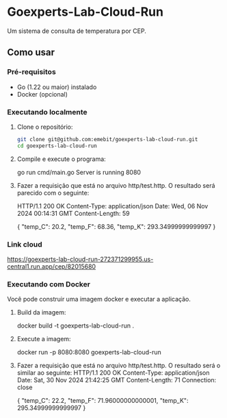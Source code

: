 # Goexperts-Lab-Cloud-Run

Um sistema de consulta de temperatura por CEP.

## Como usar

### Pré-requisitos

- Go (1.22 ou maior) instalado
- Docker (opcional)

### Executando localmente

1. Clone o repositório:

    ```bash
    git clone git@github.com:emebit/goexperts-lab-cloud-run.git
    cd goexperts-lab-cloud-run

2. Compile e execute o programa:

    go run cmd/main.go 
    Server is running 8080 

3. Fazer a requisição que está no arquivo http/test.http. O resultado será parecido com o seguinte:
   
    HTTP/1.1 200 OK 
    Content-Type: application/json 
    Date: Wed, 06 Nov 2024 00:14:31 GMT 
    Content-Length: 59 

    {
    "temp_C": 20.2,
    "temp_F": 68.36,
    "temp_K": 293.34999999999997
    } 

### Link cloud

https://goexperts-lab-cloud-run-272371299955.us-central1.run.app/cep/82015680

### Executando com Docker

Você pode construir uma imagem docker e executar a aplicação.

1. Build da imagem:

    docker build -t goexperts-lab-cloud-run .

2. Execute a imagem:

    docker run -p 8080:8080  goexperts-lab-cloud-run 

3. Fazer a requisição que está no arquivo http/test.http. O resultado será o similar ao seguinte:
    HTTP/1.1 200 OK
    Content-Type: application/json
    Date: Sat, 30 Nov 2024 21:42:25 GMT
    Content-Length: 71
    Connection: close
    
    {
      "temp_C": 22.2,
      "temp_F": 71.96000000000001,
      "temp_K": 295.34999999999997
    }
